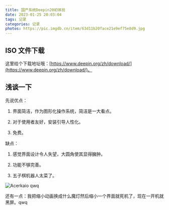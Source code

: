 ```yaml
---
title: 国产系统Deepin20初体验
date: 2023-01-25 20:03:04
tags: 记录
categories: 记录
photos: https://pic.imgdb.cn/item/63d11b20face21e9ef75e8d9.jpg
---
```

## ISO 文件下载
这里给个下载地址哦：[https://www.deepin.org/zh/download/](https://www.deepin.org/zh/download/)。

## 浅谈一下

先说优点：

1. 界面简洁，作为图形化操作系统，简洁是一大看点。

2. 对于使用者友好，安装引导人性化。

3. 免费。

缺点：

1. 感觉界面设计令人失望，大圆角使其显得臃肿。

2. 功能不够完善。

3. 五子棋机器人太菜了。

![Acerkaio qwq](https://pic.imgdb.cn/item/63d11eecface21e9ef7e8f66.png)

还有一点：我把缩小动画换成什么魔灯然后缩小一个界面就死机了，现在一开机就黑屏。qwq